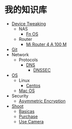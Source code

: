 # 我的知识库

- [Device Tweaking](Device%20Tweaking/README.md)
  - NAS
    - [Fn OS](Device%20Tweaking/NAS/fnOS.md)
  - Router
    - [Mi Router 4 A 100 M](Device%20Tweaking/Router/Mi_Router_4A_100M.md)
- [Git](Git/README.md)
- Network
  - Protocols
    - [DNS](Network/protocols/DNS/README.md)
      - [DNSSEC](Network/protocols/DNS/DNSSEC.md)
- [OS](OS/README.md)
  - Linux
    - [Centos](OS/Linux/centos.md)
  - [Mac OS](OS/MacOS/README.md)
- Security
  - [Asymmetric Encryption](Security/Asymmetric%20Encryption.md)
- [Shoot](Shoot/README.md)
  - [Basicas](Shoot/basicas.md)
  - [Purchase](Shoot/purchase.md)
  - [Use Camera](Shoot/useCamera.md)
